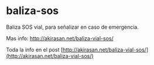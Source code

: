 # baliza-sos
Baliza SOS vial, para señalizar en caso de emergencia.


Mas info:
http://akirasan.net/baliza-vial-sos/

Toda la info en el post [http://akirasan.net/baliza-vial-sos/](http://akirasan.net/baliza-vial-sos/)

